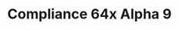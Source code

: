---
layout: post
title: Compliance 64x Alpha 9
permalink: /compliance64x/A9
comments: true
comments-id: 1.17.1-64x-Alpha-9
header-img: compliance64x/releases/A9.jpg
long_text: Hello everybody! It's been a while since the last update no? This one is absolutely giant. From little changes to great additions such as a massive amount of Cave and Cliffs update textures that we missed in the last update. This update also fixes some issues on Bedrock Edition. Check out the change logs for more details. Before I let you play, check this channel around Christmas time, just saying 
changelog:
  - Alpha 9:
    - Added:
      - Blocks:
        - Cobbled Deepslate (Harag0n)
		- Campfire Fire (Harag0n)
		- Soul Campfire Fire (Harag0n)
		- Acacia Trapdoor (Harag0n)
		- Warped Door (Harag0n)
		- Caves Vines (Harag0n)
		- Acacia Saplings (Harag0n)
		- Dark Oak Saplings (Harag0n)
		- Birch Saplings (Harag0n)
		- Jungle Saplings (Harag0n)
		- Horn Coral Fan (Harag0n)
		- Dead Horn Coral Farn (Harag0n)
		- Brain Coral (Harag0n)
		- Dead Brain Coral (Harag0n)
		- Tube Coral Block (Harag0n)
		- Dead Tube Coral Block (Harag0n)
		- Tube Coral (Harag0n)
		- Dead Tube Coral (Harag0n)
		- Pointed Dripstone (Harag0n)
		- Smooth Basalt (Harag0n)
		- Tuff (Harag0n)
		- Calcite (Harag0n)
		- Amethyst Cluster (Harag0n)
		- Lilac (Harag0n)
		- Azalea Leaves (Harag0n)
		- Flowering Azalea Leaves (Harag0n)
		- Peony (Harag0n)
		- Spore Blossom Base (Harag0n)
		- Stripped Oak Log (Harag0n)
		- Stripped Spruce Log (Harag0n)
		- Stripped Warped Log (Harag0n)
		- Stripped Crimson Log (Harag0n)
		- Stripped Dark Oak Log (Harag0n)
		- Stripped Jungle Log (Harag0n)
		- Stripped Birch Log (Harag0n)
		- Stripped Acacia Log (Harag0n)
		- Powder Snow (Harag0n)
		- Moss Block (Harag0n)
		- Brown Mushroom Block (Harag0n)
      - Items:
        - Pointed Dripstone (Harag0n)
		- Prismarine Crystal (EachMenderKhai)
		- Prismarine Shard (EachMenderKhai)
		- Light (EachMenderKhai)
      - Entities:
        - Axolotl Cyan (Harag0n)
		- Axolotl Blue (Harag0n)
		- Axolotl Gold (Harag0n)
		- Axolotl Lucy (Harag0n)
		- Axolotl Wild (Harag0n)
		- Ocelot (Harag0n)
		- Creeper (Harag0n)
		- Fox (Harag0n)
		- Snow Fox (Harag0n)
		- Sleeping Fox (Harag0n)
		- Phantom (Harag0n)
		- Horse Black (Harag0n)
		- Horse Dark Brown (Harag0n)
		- Horse Brown (Harag0n)
		- Horse White (Harag0n)
		- Horse Creamy (Harag0n)
		- Horse Chestnut (Harag0n)
		- Horse Gray (Harag0n)
      - Mob Effects:
        - Bad Omen (EachMenderKhai)
		- Unluck (EachMenderKhai)
    - Changed:
      - Blocks:
        - Sandstone (Harag0n)
		- Red Sandstone (Harag0n)
		- Obsidian (Harag0n)
		- Crying Obsidian (Harag0n)
		- Respawn Anchor (Harag0n)
		- Enchanting Table (Harag0n)
		- Purpur Block (Harag0n)
		- Chain (Harag0n)
		- Lantern (Harag0n)
		- Soul Lantern (Harag0n)
		- End Stone Bricks (Harag0n)
		- Scaffolding (Harag0n)
		- Nether Wart (Harag0n)
		- Drisptone Block (Harag0n)
		- Lightning Rod (EachMenderKhai)
		- Gray Concrete Powder (DMgaming)
		- Crimson Stem Top (DMgaming)
		- Warped Stem Top (DMgaming)
		- Stripped Crimson Stem Top (DMgaming)
		- Stripped Warped Stem Top (DMgaming)
		- Comparator Top On (Harag0n)
      - Items:
		- Chain (Harag0n)
		- Glow Item Frame (Harag0n)
		- Item Frame (Harag0n)
		- Acacia Sign (Harag0n)
		- Birch Sign (Harag0n)
		- Crimson Sign (Harag0n)
		- Dark Oak Sign (Harag0n)
		- Jungle Sign (Harag0n)
		- Oak Sign (Harag0n)
		- Spruce Sign (Harag0n)
		- Warped Sign (Harag0n)
		- Elytra (DMgaming)
		- Broken Elytra (DMgaming)
		- Beetroot (EachMenderKhai)
		- Gold Ingot (Purple Cha0s)
		- Golden Apple (Harag0n)
		- Apple (Harag0n)
      - Entites:
		- Beds (Harag0n)
	  - Mob Effects:
		- Saturations (EachMenderKhai)
		- Hunger (EachMenderKhai) 
		- Levitation (EachMenderKhai)
		- Glowing (EachMenderKhai)
		- Instant Health (EachMenderKhai)
		- Instant Damage (EachMenderKhai)
		- Nausea (EachMenderKhai)
		- Luck (EachMenderKhai)
single-changelog: true
download:
  - Java - 1.17.x (CurseForge):
    - https://www.curseforge.com/minecraft/texture-packs/compliance-64x/files/3419568
  - Bedrock - 1.17.x (Github):
    - https://github.com/Compliance-Resource-Pack/Compliance-Bedrock-64x/releases/download/alpha-8/Compliance.64x.-.Bedrock.mcpack
  - Bedrock - 1.17.x (CurseForge):
    - https://www.curseforge.com/minecraft/mc-addons/compliance-64x-bedrock
---